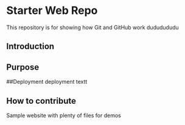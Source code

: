 # Starter Web Repo

This repository is for showing how Git and GitHub work
dududududu

## Introduction

## Purpose

##Deployment
deployment textt
## How to contribute
Sample website with plenty of files for demos
